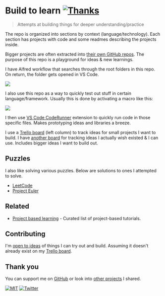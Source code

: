 # Build to learn [![Thanks](http://bit.ly/saythankss)](https://github.com/users/nikitavoloboev/sponsorship)

> Attempts at building things for deeper understanding/practice

The repo is organized into sections by context (language/technology). Each section has projects with code and some readmes describing the projects inside.

Bigger projects are often extracted into [their own GitHub repos](https://wiki.nikitavoloboev.xyz/sharing/my-github). The purpose of this repo is a playground for ideas & new learnings.

I have Alfred workflow that searches through the root folders in this repo. On return, the folder gets opened in VS Code.

![](https://i.imgur.com/MO1Cbdo.png)

I also use this repo as a way to quickly test out stuff in certain language/framework. Usually this is done by activating a macro like this:

![](https://i.imgur.com/RBlOSWL.png)

I then use [VS Code CodeRunner](https://github.com/formulahendry/vscode-code-runner) extension to quickly run code in those specific files. Makes prototyping ideas and libraries a breeze.

I use a [Trello board](https://trello.com/b/alB1ryRP) (left column) to track ideas for small projects I want to build. I have [another board](https://trello.com/b/alB1ryRP) for tracking ideas I actually wish existed & I can use. Includes bigger ideas I want to build out.

## Puzzles

I also like solving various puzzles. Below are solutions to ones I attempted to solve.

- [LeetCode](https://github.com/nikitavoloboev/leetcode)
- [Project Euler](https://github.com/nikitavoloboev/euler)

## Related

- [Project based learning](https://github.com/tuvtran/project-based-learning#readme) - Curated list of project-based tutorials.

## Contributing

I'm [open to ideas](../../issues/new) of things I can try out and build. Assuming it doesn't already exist on my [Trello board](https://trello.com/b/alB1ryRP).

## Thank you

You can support me on [GitHub](https://github.com/users/nikitavoloboev/sponsorship) or look into [other projects](https://nikitavoloboev.xyz/projects) I shared.

[![MIT](https://bit.ly/mitbadge)](LICENSE) [![Twitter](https://bit.ly/nikitweet)](https://twitter.com/nikitavoloboev)

